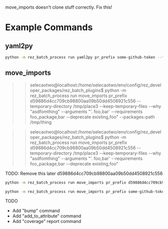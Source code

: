 move_imports doesn't clone stuff correctly. Fix this!


# Example Commands
## yaml2py

```sh
python -m rez_batch_process run yaml2py pr_prefix some-github-token --temporary-directory /tmp/place --keep-temporary-files                                                                 
```


## move_imports


>> selecaotwo@localhost:/home/selecaotwo/env/config/rez_developer_packages/rez_batch_plugins$ python -m rez_batch_process run move_imports pr_prefix d59886d4cc709cb98800aa09b50dd4508921c556 --temporary-directory /tmp/place3 --keep-temporary-files --why "asdfomthing" --arguments "'. foo,bar' --requirements foo_package,bar --deprecate existing,foo" --packages-path /tmp/thing 

>> selecaotwo@localhost:/home/selecaotwo/env/config/rez_developer_packages/rez_batch_plugins$ python -m rez_batch_process run move_imports pr_prefix d59886d4cc709cb98800aa09b50dd4508921c556 --temporary-directory /tmp/place3 --keep-temporary-files --why "asdfomthing" --arguments "'. foo,bar' --requirements foo_package,bar --deprecate existing,foo"

TODO: Remove this later d59886d4cc709cb98800aa09b50dd4508921c556

```sh
python -m rez_batch_process run move_imports pr_prefix d59886d4cc709cb98800aa09b50dd4508921c556 --temporary-directory /tmp/place --keep-temporary-files --why "because it we need it!" --arguments ". some.namespace.here,a.new.space.somewhere,some.namespace.there,a.new.space.over,some.namespace.everywhere,a.new.space.rainbox"
```

```sh
python -m rez_batch_process run move_imports pr_prefix some-github-token --temporary-directory /tmp/place --keep-temporary-files
```


TODO
 - Add "bump" command
 - Add "add_to_attribute" command
 - Add "coverage" report command
